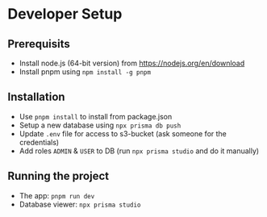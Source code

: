 # Developer Setup

## Prerequisits

- Install node.js (64-bit version) from https://nodejs.org/en/download
- Install pnpm using `npm install -g pnpm`

## Installation

- Use `pnpm install` to install from package.json
- Setup a new database using `npx prisma db push`
- Update `.env` file for access to s3-bucket (ask someone for the credentials)
- Add roles `ADMIN` & `USER` to DB (run `npx prisma studio` and do it manually)

## Running the project

- The app: `pnpm run dev`
- Database viewer: `npx prisma studio`